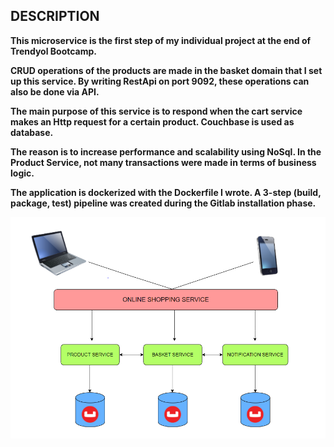 ## **DESCRIPTION**

**This microservice is the first step of my individual project at the end of Trendyol Bootcamp.**

**CRUD operations of the products are made in the basket domain that I set up this service. By writing RestApi on port 9092, these operations can also be done via API.** 

**The main purpose of this service is to respond when the cart service makes an Http request for a certain product. Couchbase is used as database.**

 **The reason is to increase performance and scalability using NoSql. In the Product Service, not many transactions were made in terms of business logic.**
 
**The application is dockerized with the Dockerfile I wrote. A 3-step (build, package, test) pipeline was created during the Gitlab installation phase.**

![enter image description here](tyEkranGoruntusu.PNG)
